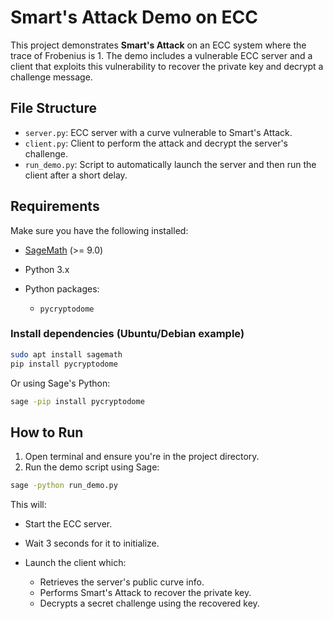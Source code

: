 # Smart's Attack Demo on ECC

This project demonstrates **Smart's Attack** on an ECC system where the trace of Frobenius is 1. The demo includes a vulnerable ECC server and a client that exploits this vulnerability to recover the private key and decrypt a challenge message.

## File Structure

* `server.py`: ECC server with a curve vulnerable to Smart's Attack.
* `client.py`: Client to perform the attack and decrypt the server's challenge.
* `run_demo.py`: Script to automatically launch the server and then run the client after a short delay.

## Requirements

Make sure you have the following installed:

* [SageMath](https://www.sagemath.org/) (>= 9.0)
* Python 3.x
* Python packages:

  * `pycryptodome`

### Install dependencies (Ubuntu/Debian example)

```bash
sudo apt install sagemath
pip install pycryptodome
```

Or using Sage's Python:

```bash
sage -pip install pycryptodome
```

## How to Run

1. Open terminal and ensure you're in the project directory.
2. Run the demo script using Sage:

```bash
sage -python run_demo.py
```

This will:

* Start the ECC server.
* Wait 3 seconds for it to initialize.
* Launch the client which:

  * Retrieves the server's public curve info.
  * Performs Smart's Attack to recover the private key.
  * Decrypts a secret challenge using the recovered key.




